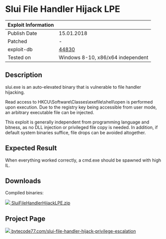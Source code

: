 # Slui File Handler Hijack LPE

| Exploit Information |                                   |
|:------------------- |:--------------------------------- |
| Publish Date        | 15.01.2018                        |
| Patched             | -                                 |
| exploit-db          | [44830](https://www.exploit-db.com/exploits/44830/) |
| Tested on           | Windows 8-10, x86/x64 independent |

## Description

slui.exe is an auto-elevated binary that is vulnerable to file handler hijacking.

Read access to HKCU\Software\Classes\exefile\shell\open is performed upon execution. Due to the registry key being accessible from user mode, an arbitrary executable file can be injected.

This exploit is generally independent from programming language and bitness, as no DLL injection or privileged file copy is needed. In addition, if default system binaries suffice, file drops can be avoided altogether.

## Expected Result

When everything worked correctly, a cmd.exe should be spawned with high IL.

## Downloads

Compiled binaries:

[![](http://bytecode77.com/public/fileicons/zip.png) SluiFileHandlerHijackLPE.zip](https://bytecode77.com/downloads/SluiFileHandlerHijackLPE.zip)

## Project Page

[![](https://bytecode77.com/public/favicon16.png) bytecode77.com/slui-file-handler-hijack-privilege-escalation](https://bytecode77.com/slui-file-handler-hijack-privilege-escalation)